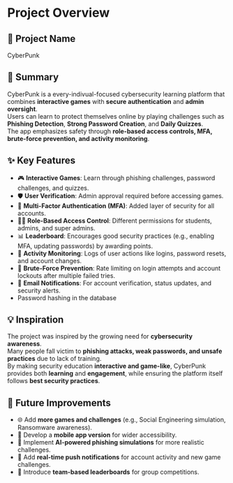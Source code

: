 # Project Overview

## 🎯 Project Name
CyberPunk

## 🚀 Summary
CyberPunk is a every-indivual-focused cybersecurity learning platform that combines **interactive games** with **secure authentication** and **admin oversight**.  
Users can learn to protect themselves online by playing challenges such as **Phishing Detection**, **Strong Password Creation**, and **Daily Quizzes**.  
The app emphasizes safety through **role-based access controls, MFA, brute-force prevention, and activity monitoring**.

## ✨ Key Features
- 🎮 **Interactive Games**: Learn through phishing challenges, password challenges, and quizzes.  
- 🛡 **User Verification**: Admin approval required before accessing games.  
- 🔑 **Multi-Factor Authentication (MFA)**: Added layer of security for all accounts.  
- 👨‍💻 **Role-Based Access Control**: Different permissions for students, admins, and super admins.  
- 📊 **Leaderboard**: Encourages good security practices (e.g., enabling MFA, updating passwords) by awarding points.  
- 📜 **Activity Monitoring**: Logs of user actions like logins, password resets, and account changes.  
- 🚫 **Brute-Force Prevention**: Rate limiting on login attempts and account lockouts after multiple failed tries.  
- 📧 **Email Notifications**: For account verification, status updates, and security alerts.
- Password hashing in the database 

## 💡 Inspiration
The project was inspired by the growing need for **cybersecurity awareness**.  
Many people fall victim to **phishing attacks, weak passwords, and unsafe practices** due to lack of training.  
By making security education **interactive and game-like**, CyberPunk provides both **learning** and **engagement**, while ensuring the platform itself follows **best security practices**.

## 📌 Future Improvements
- 🌐 Add **more games and challenges** (e.g., Social Engineering simulation, Ransomware awareness).  
- 📱 Develop a **mobile app version** for wider accessibility.  
- 🧠 Implement **AI-powered phishing simulations** for more realistic challenges.  
- 🔔 Add **real-time push notifications** for account activity and new game challenges.  
- 🥇 Introduce **team-based leaderboards** for group competitions.
  
